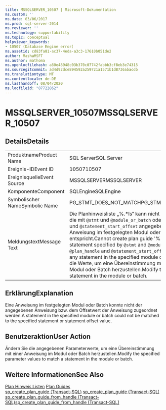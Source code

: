 ```yaml
---
title: MSSQLSERVER_10507 | Microsoft-Dokumentation
ms.custom: ''
ms.date: 03/06/2017
ms.prod: sql-server-2014
ms.reviewer: ''
ms.technology: supportability
ms.topic: conceptual
helpviewer_keywords:
- 10507 (Database Engine error)
ms.assetid: cd83fa81-ac37-4eda-a3c3-17610b051de2
author: MashaMSFT
ms.author: mathoma
ms.openlocfilehash: a80e48948c03b370c07742fabbb3cf8eb3e74315
ms.sourcegitcommit: ad4d92dce894592a259721a1571b1d8736abacdb
ms.translationtype: MT
ms.contentlocale: de-DE
ms.lasthandoff: 08/04/2020
ms.locfileid: "87722862"
---
```

# <a name="mssqlserver_10507"></a><span data-ttu-id="43f10-102">MSSQLSERVER_10507</span><span class="sxs-lookup"><span data-stu-id="43f10-102">MSSQLSERVER_10507</span></span>
    
## <a name="details"></a><span data-ttu-id="43f10-103">Details</span><span class="sxs-lookup"><span data-stu-id="43f10-103">Details</span></span>  
  
|||  
|-|-|  
|<span data-ttu-id="43f10-104">Produktname</span><span class="sxs-lookup"><span data-stu-id="43f10-104">Product Name</span></span>|<span data-ttu-id="43f10-105">SQL Server</span><span class="sxs-lookup"><span data-stu-id="43f10-105">SQL Server</span></span>|  
|<span data-ttu-id="43f10-106">Ereignis-ID</span><span class="sxs-lookup"><span data-stu-id="43f10-106">Event ID</span></span>|<span data-ttu-id="43f10-107">10507</span><span class="sxs-lookup"><span data-stu-id="43f10-107">10507</span></span>|  
|<span data-ttu-id="43f10-108">Ereignisquelle</span><span class="sxs-lookup"><span data-stu-id="43f10-108">Event Source</span></span>|<span data-ttu-id="43f10-109">MSSQLSERVER</span><span class="sxs-lookup"><span data-stu-id="43f10-109">MSSQLSERVER</span></span>|  
|<span data-ttu-id="43f10-110">Komponente</span><span class="sxs-lookup"><span data-stu-id="43f10-110">Component</span></span>|<span data-ttu-id="43f10-111">SQLEngine</span><span class="sxs-lookup"><span data-stu-id="43f10-111">SQLEngine</span></span>|  
|<span data-ttu-id="43f10-112">Symbolischer Name</span><span class="sxs-lookup"><span data-stu-id="43f10-112">Symbolic Name</span></span>|<span data-ttu-id="43f10-113">PG_STMT_DOES_NOT_MATCH</span><span class="sxs-lookup"><span data-stu-id="43f10-113">PG_STMT_DOES_NOT_MATCH</span></span>|  
|<span data-ttu-id="43f10-114">Meldungstext</span><span class="sxs-lookup"><span data-stu-id="43f10-114">Message Text</span></span>|<span data-ttu-id="43f10-115">Die Planhinweisliste „%.\*ls“ kann nicht erstellt werden, weil die mit `@stmt` und `@module_or_batch` oder mit `@plan_handle` und `@statement_start_offset` angegebene Anweisung keiner Anweisung im festgelegten Modul oder Batch entspricht.</span><span class="sxs-lookup"><span data-stu-id="43f10-115">Cannot create plan guide '%.\*ls' because the statement specified by `@stmt` and `@module_or_batch`, or by `@plan_handle` and `@statement_start_offset`, does not match any statement in the specified module or batch.</span></span> <span data-ttu-id="43f10-116">Ändern Sie die Werte, um eine Übereinstimmung mit einer Anweisung im Modul oder Batch herzustellen.</span><span class="sxs-lookup"><span data-stu-id="43f10-116">Modify the values to match a statement in the module or batch.</span></span>|  
  
## <a name="explanation"></a><span data-ttu-id="43f10-117">Erklärung</span><span class="sxs-lookup"><span data-stu-id="43f10-117">Explanation</span></span>  
 <span data-ttu-id="43f10-118">Eine Anweisung im festgelegten Modul oder Batch konnte nicht der angegebenen Anweisung bzw. dem Offsetwert der Anweisung zugeordnet werden.</span><span class="sxs-lookup"><span data-stu-id="43f10-118">A statement in the specified module or batch could not be matched to the specified statement or statement offset value.</span></span>  
  
## <a name="user-action"></a><span data-ttu-id="43f10-119">Benutzeraktion</span><span class="sxs-lookup"><span data-stu-id="43f10-119">User Action</span></span>  
 <span data-ttu-id="43f10-120">Ändern Sie die angegebenen Parameterwerte, um eine Übereinstimmung mit einer Anweisung im Modul oder Batch herzustellen.</span><span class="sxs-lookup"><span data-stu-id="43f10-120">Modify the specified parameter values to match a statement in the module or batch.</span></span>  
  
## <a name="see-also"></a><span data-ttu-id="43f10-121">Weitere Informationen</span><span class="sxs-lookup"><span data-stu-id="43f10-121">See Also</span></span>  
 <span data-ttu-id="43f10-122">[Plan Hinweis Listen](../performance/plan-guides.md) </span><span class="sxs-lookup"><span data-stu-id="43f10-122">[Plan Guides](../performance/plan-guides.md) </span></span>  
 <span data-ttu-id="43f10-123">[sp_create_plan_guide &#40;Transact-SQL&#41;](/sql/relational-databases/system-stored-procedures/sp-create-plan-guide-transact-sql) </span><span class="sxs-lookup"><span data-stu-id="43f10-123">[sp_create_plan_guide &#40;Transact-SQL&#41;](/sql/relational-databases/system-stored-procedures/sp-create-plan-guide-transact-sql) </span></span>  
 [<span data-ttu-id="43f10-124">sp_create_plan_guide_from_handle &#40;Transact-SQL&#41;</span><span class="sxs-lookup"><span data-stu-id="43f10-124">sp_create_plan_guide_from_handle &#40;Transact-SQL&#41;</span></span>](/sql/relational-databases/system-stored-procedures/sp-create-plan-guide-from-handle-transact-sql)  
  
  

